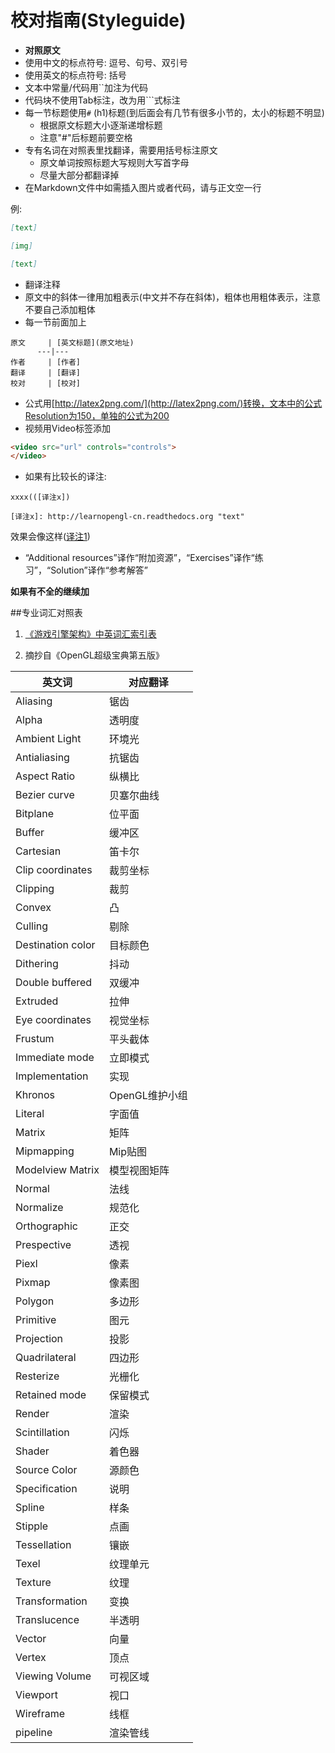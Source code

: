 # 校对指南(Styleguide)

- **对照原文**
- 使用中文的标点符号: 逗号、句号、双引号
- 使用英文的标点符号: 括号
- 文本中常量/代码用``加注为代码
- 代码块不使用Tab标注，改为用```式标注
- 每一节标题使用`#` (h1)标题(到后面会有几节有很多小节的，太小的标题不明显)
	- 根据原文标题大小逐渐递增标题
	- 注意"#"后标题前要空格
- 专有名词在对照表里找翻译，需要用括号标注原文
	- 原文单词按照标题大写规则大写首字母
	- 尽量大部分都翻译掉
- 在Markdown文件中如需插入图片或者代码，请与正文空一行

例:

```markdown
[text]

[img]

[text]
```

- 翻译注释
- 原文中的斜体一律用加粗表示(中文并不存在斜体)，粗体也用粗体表示，注意不要自己添加粗体
- 每一节前面加上

```
原文     | [英文标题](原文地址)
      ---|---
作者     | [作者]
翻译     | [翻译]
校对     | [校对]
```

- 公式用[http://latex2png.com/](http://latex2png.com/)转换，文本中的公式Resolution为150，单独的公式为200
- 视频用Video标签添加

```html
<video src="url" controls="controls">
</video>
```

- 如果有比较长的译注:

```
xxxx(([译注x])

[译注x]: http://learnopengl-cn.readthedocs.org "text"
```
效果会像这样([译注1])

- “Additional resources”译作“附加资源”，“Exercises”译作“练习”，“Solution”译作“参考解答”

**如果有不全的继续加**

##专业词汇对照表

1. [《游戏引擎架构》中英词汇索引表](http://www.cnblogs.com/miloyip/p/GameEngineArchitectureIndex.html)

2. 摘抄自《OpenGL超级宝典第五版》

英文词 | 对应翻译
---|---
Aliasing | 锯齿
Alpha | 透明度
Ambient Light|环境光
Antialiasing|抗锯齿
Aspect Ratio|纵横比
Bezier curve|贝塞尔曲线
Bitplane|位平面
Buffer|缓冲区
Cartesian|笛卡尔
Clip coordinates|裁剪坐标
Clipping|裁剪
Convex|凸
Culling|剔除
Destination color|目标颜色
Dithering|抖动
Double buffered|双缓冲
Extruded|拉伸
Eye coordinates|视觉坐标
Frustum|平头截体
Immediate mode|立即模式
Implementation|实现
Khronos|OpenGL维护小组
Literal|字面值
Matrix|矩阵
Mipmapping|Mip贴图
Modelview Matrix|模型视图矩阵
Normal|法线
Normalize|规范化
Orthographic|正交
Prespective|透视
Piexl|像素
Pixmap|像素图
Polygon|多边形
Primitive|图元
Projection|投影
Quadrilateral|四边形
Resterize|光栅化
Retained mode|保留模式
Render|渲染
Scintillation|闪烁
Shader|着色器
Source Color|源颜色
Specification|说明
Spline|样条
Stipple|点画
Tessellation|镶嵌
Texel|纹理单元
Texture|纹理
Transformation|变换
Translucence|半透明
Vector|向量
Vertex|顶点
Viewing Volume|可视区域
Viewport|视口
Wireframe|线框
pipeline | 渲染管线

[译注1]: http://learnopengl-cn.readthedocs.org "bakabaka我是译注"